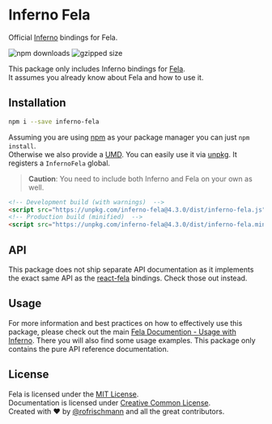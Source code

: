 # Inferno Fela

Official [Inferno](https://github.com/infernojs/inferno) bindings for Fela.

<img alt="npm downloads" src="https://img.shields.io/npm/dm/inferno-fela.svg">
<img alt="gzipped size" src="https://img.shields.io/badge/gzipped-2.21kb-brightgreen.svg">

This package only includes Inferno bindings for [Fela](http://github.com/rofrischmann/fela).<br>
It assumes you already know about Fela and how to use it.

## Installation
```sh
npm i --save inferno-fela
```
Assuming you are using [npm](https://www.npmjs.com) as your package manager you can just `npm install`.<br>
Otherwise we also provide a [UMD](https://github.com/umdjs/umd). You can easily use it via [unpkg](https://unpkg.com/). It registers a  `InfernoFela` global.
> **Caution**: You need to include both Inferno and Fela on your own as well.

```HTML
<!-- Development build (with warnings)  -->
<script src="https://unpkg.com/inferno-fela@4.3.0/dist/inferno-fela.js"></script>
<!-- Production build (minified)  -->
<script src="https://unpkg.com/inferno-fela@4.3.0/dist/inferno-fela.min.js"></script>
```


## API
This package does not ship separate API documentation as it implements the exact same API as the [react-fela](https://github.com/rofrischmann/fela/packages/react-fela) bindings. Check those out instead.

## Usage
For more information and best practices on how to effectively use this package, please check out the main [Fela Documention - Usage with Inferno](http://fela.js.org/docs/guides/UsageWithInferno.html). There you will also find some usage examples. This package only contains the pure API reference documentation.

## License
Fela is licensed under the [MIT License](http://opensource.org/licenses/MIT).<br>
Documentation is licensed under [Creative Common License](http://creativecommons.org/licenses/by/4.0/).<br>
Created with ♥ by [@rofrischmann](http://rofrischmann.de) and all the great contributors.

